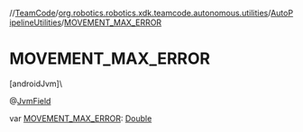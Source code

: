 //[TeamCode](../../../index.md)/[org.robotics.robotics.xdk.teamcode.autonomous.utilities](../index.md)/[AutoPipelineUtilities](index.md)/[MOVEMENT_MAX_ERROR](-m-o-v-e-m-e-n-t_-m-a-x_-e-r-r-o-r.md)

# MOVEMENT_MAX_ERROR

[androidJvm]\

@[JvmField](https://kotlinlang.org/api/latest/jvm/stdlib/kotlin.jvm/-jvm-field/index.html)

var [MOVEMENT_MAX_ERROR](-m-o-v-e-m-e-n-t_-m-a-x_-e-r-r-o-r.md): [Double](https://kotlinlang.org/api/latest/jvm/stdlib/kotlin/-double/index.html)
